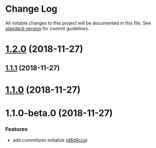 # Change Log

All notable changes to this project will be documented in this file. See [standard-version](https://github.com/conventional-changelog/standard-version) for commit guidelines.

<a name="1.2.0"></a>
# [1.2.0](https://github.com/dijekarim/opening-hours/compare/v1.1.1...v1.2.0) (2018-11-27)



<a name="1.1.1"></a>
## [1.1.1](https://github.com/dijekarim/opening-hours/compare/v1.1.0...v1.1.1) (2018-11-27)



<a name="1.1.0"></a>
# [1.1.0](https://github.com/dijekarim/opening-hours/compare/v1.1.0-beta.0...v1.1.0) (2018-11-27)



<a name="1.1.0-beta.0"></a>
# 1.1.0-beta.0 (2018-11-27)


### Features

* add commitizen initialize ([d8d9cca](https://github.com/dijekarim/opening-hours/commit/d8d9cca))
